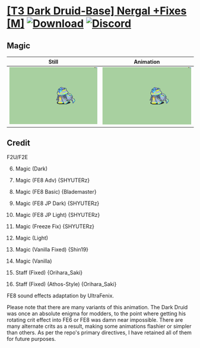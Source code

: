 # [\[T3 Dark Druid-Base\] Nergal +Fixes \[M\]](./) [![Download](https://img.shields.io/badge/Download--red?style=social&logo=github)](https://minhaskamal.github.io/DownGit/#/home?url=https://github.com/Klokinator/FE-Repo/tree/main/Battle%20Animations%2FMagi%20-%20Dark-Type%2F%5BT3%20Dark%20Druid-Base%5D%20Nergal%20%2BFixes%20%5BM%5D%2F6.%20Magic%20(Dark)) [![Discord](https://img.shields.io/badge/Discord--blue?style=social&logo=discord)](https://discord.gg/C7VNGnyTPA)

## Magic

| Still | Animation |
| :---: | :-------: |
| ![Magic still](./Magic_000.png) | ![Magic](./Magic.gif) |

## Credit

F2U/F2E

6. Magic (Dark)

6. Magic (FE8 Adv) {SHYUTERz}

6. Magic (FE8 Basic) {Blademaster}

6. Magic (FE8 JP Dark) {SHYUTERz}

6. Magic (FE8 JP Light) {SHYUTERz}

6. Magic (Freeze Fix) {SHYUTERz}

6. Magic (Light)

6. Magic (Vanilla Fixed) {Shin19}

6. Magic (Vanilla)

7. Staff (Fixed) {Orihara_Saki}

7. Staff (Fixed) (Athos-Style) {Orihara_Saki}

FE8 sound effects adaptation by UltraFenix.

Please note that there are many variants of this animation. The Dark Druid was once an absolute enigma for modders, to the point where getting his rotating crit effect into FE6 or FE8 was damn near impossible. There are many alternate crits as a result, making some animations flashier or simpler than others. As per the repo's primary directives, I have retained all of them for future purposes.
